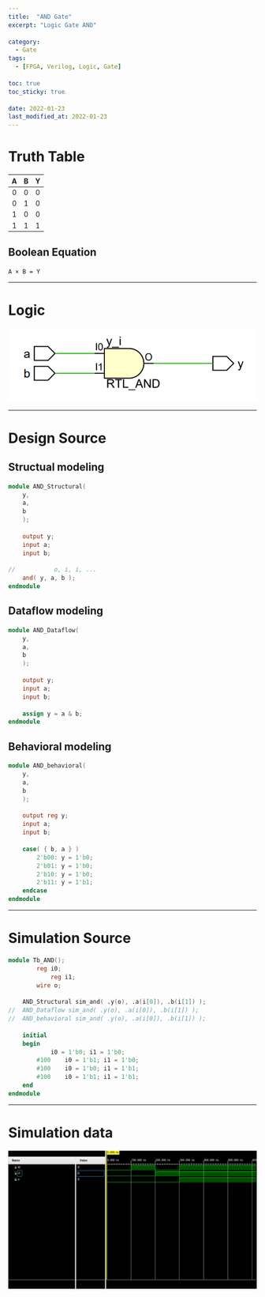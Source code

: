 ```yaml
---
title:  "AND Gate"
excerpt: "Logic Gate AND"

category:
  - Gate
tags:
  - [FPGA, Verilog, Logic, Gate]

toc: true
toc_sticky: true
 
date: 2022-01-23
last_modified_at: 2022-01-23
---
```


# Truth Table

|  A  |  B  |  Y  |
|:---:|:---:|:---:|
|  0  |  0  |  0  |
|  0  |  1  |  0  |
|  1  |  0  |  0  |
|  1  |  1  |  1  |

## Boolean Equation

	A × B = Y

---

# Logic

![AND](/images/2022-01-23-AND_GATE/gate.png)

---

# Design Source

## Structual modeling

```verilog
module AND_Structural(
	y,
	a,
	b
	);
     
	output y;
	input a;
	input b;

//           o, i, i, ...
	and( y, a, b );
endmodule
```

## Dataflow modeling

```verilog
module AND_Dataflow(
	y,
	a,
	b
	);
     
	output y;
	input a;
	input b;

	assign y = a & b;
endmodule
```

## Behavioral modeling

```verilog
module AND_behavioral(
	y,
	a,
	b
	);
     
	output reg y;
	input a;
	input b;

	case( { b, a } )
		2'b00: y = 1'b0;
		2'b01: y = 1'b0;
		2'b10: y = 1'b0;
		2'b11: y = 1'b1;
	endcase
endmodule
```
---

# Simulation Source

```verilog
module Tb_AND();
     	reg i0;
        	reg i1;
     	wire o;

	AND_Structural sim_and( .y(o), .a(i[0]), .b(i[1]) );
//	AND_Dataflow sim_and( .y(o), .a(i[0]), .b(i[1]) );
//	AND_behavioral sim_and( .y(o), .a(i[0]), .b(i[1]) );

	initial
	begin
			i0 = 1'b0; i1 = 1'b0;
		#100	i0 = 1'b1; i1 = 1'b0;
		#100 	i0 = 1'b0; i1 = 1'b1;
		#100 	i0 = 1'b1; i1 = 1'b1;
	end
endmodule
```
---

# Simulation data

![Tb_AND](/images/2022-01-23-AND_GATE/tb.png)
